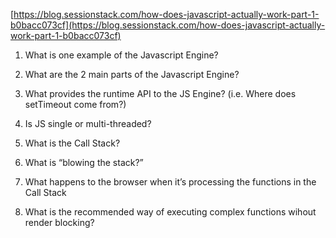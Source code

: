 [https://blog.sessionstack.com/how-does-javascript-actually-work-part-1-b0bacc073cf](https://blog.sessionstack.com/how-does-javascript-actually-work-part-1-b0bacc073cf)

1) What is one example of the Javascript Engine?

2) What are the 2 main parts of the Javascript Engine?

3) What provides the runtime API to the JS Engine? (i.e. Where does setTimeout come from?)

4) Is JS single or multi-threaded?

5) What is the Call Stack?

6) What is “blowing the stack?”

7) What happens to the browser when it’s processing the functions in the Call Stack

8) What is the recommended way of executing complex functions wihout render blocking?
